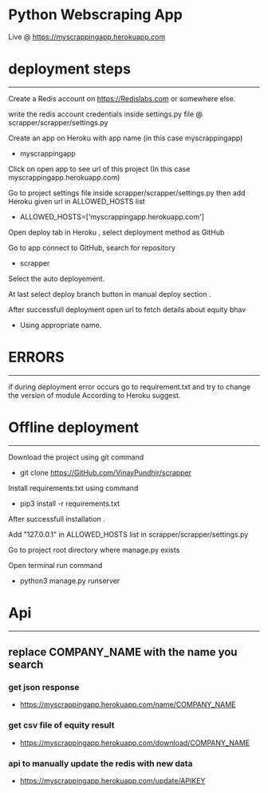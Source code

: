 # Python Webscraping App 

Live @ https://myscrappingapp.herokuapp.com


# deployment steps 
_______________________________

Create a Redis account on https://Redislabs.com or somewhere else.

write the redis account credentials inside settings.py file @ scrapper/scrapper/settings.py

Create an app on Heroku with app name (in this case myscrappingapp)
 
 - myscrappingapp

Click on open app to see url of this project (In this case myscrappingapp.herokuapp.com)

Go to project settings file inside scrapper/scrapper/settings.py then add Heroku given url in ALLOWED_HOSTS list

 - ALLOWED_HOSTS=['myscrappingapp.herokuapp.com']


Open  deploy tab in Heroku , select deployment method as GitHub

Go to app connect to GitHub, search for repository 
 
 - scrapper

Select the auto deployement.

At last select deploy branch button  in manual deploy section .

After successfull deployment open url to fetch details about equity bhav 

 - Using appropriate name.




# ERRORS 
____________________________

if during deployment error occurs go to requirement.txt and try to change the version of module  According to Heroku suggest.



# Offline deployment
______________________________
Download the project using git command
 
 - git clone https://GitHub.com/VinayPundhir/scrapper

Install requirements.txt using command
 
 - pip3 install -r requirements.txt


After successfull installation .

Add "127.0.0.1" in ALLOWED_HOSTS list in scrapper/scrapper/settings.py

Go to project root directory where manage.py exists

Open terminal run command
 
 - python3 manage.py runserver 


# Api
_________________________________________________
 ## replace COMPANY_NAME with the name you search

 ### get json response

 - https://myscrappingapp.herokuapp.com/name/COMPANY_NAME

 ### get csv file of equity result

 - https://myscrappingapp.herokuapp.com/download/COMPANY_NAME

 ### api to manually update the redis with new data

 - https://myscrappingapp.herokuapp.com/update/APIKEY

 




 
